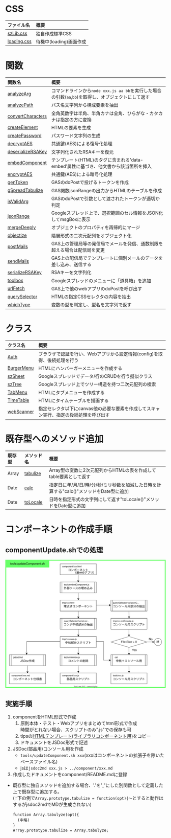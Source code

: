 # CSS

| ファイル名 | 概要 |
| :-- | :-- |
| [szLib.css](szLib.css) | 独自作成標準CSS |
| [loading.css](loading.css) | 待機中(loading)画面作成 |

# 関数

| 関数名 | 概要 |
| :-- | :-- |
| [analyzeArg](analyzeArg.md) | コマンドラインから`node xxx.js aa bb`を実行した場合の引数(`aa`,`bb`)を取得し、オブジェクトにして返す |
| [analyzePath](analyzePath.md) | パス名文字列から構成要素を抽出 |
| [convertCharacters](convertCharacters.md) | 全角英数字は半角、半角カナは全角、ひらがな・カタカナは指定の方に変換 |
| [createElement](createElement.md) | HTMLの要素を生成 |
| [createPassword](createPassword.md) | パスワード文字列の生成 |
| [decryptAES](cryptoAES.md) | 共通鍵(AES)による復号化処理 |
| [deserializeRSAKey](deserializeRSAKey.md) | 文字列化されたRSAキーを復元 |
| [embedComponent](embedComponent.md) | テンプレート(HTML)のタグに含まれる'data-embed'属性に基づき、他文書から該当箇所を挿入 |
| [encryptAES](cryptoAES.md) | 共通鍵(AES)による暗号化処理 |
| [genToken](genToken.md) | GASのdoPostで投げるトークンを作成 |
| [gSpreadTabulize](gSpreadTabulize.md) | GAS関数jsonRangeの出力からHTMLのテーブルを作成 |
| [isValidArg](isValidArg.md) | GASのdoPostで引数として渡されたトークンが適切か判定 |
| [jsonRange](jsonRange.md) | Googleスプレッド上で、選択範囲のセル情報をJSON化してmsgBoxに表示 |
| [mergeDeeply](mergeDeeply.md) | オブジェクトのプロパティを再帰的にマージ |
| [objectize](objectize.md) | 階層形式の二次元配列をオブジェクト化 |
| [postMails](postMails.md) | GAS上の管理局等の発信局でメールを発信、通数制限を超える場合は配信局を変更 |
| [sendMails](sendMails.md) | GAS上の配信局でテンプレートに個別メールのデータを差し込み、送信する |
| [serializeRSAKey](serializeRSAKey.md) | RSAキーを文字列化 |
| [toolbox](toolbox.md) | Googleスプレッドのメニューに「道具箱」を追加 |
| [urlFetch](urlFetch.md) | GAS上で他のwebアプリのdoPostを呼び出す |
| [querySelector](querySelector.md) | HTMLの指定CSSセレクタの内容を抽出 |
| [whichType](whichType.md) | 変数の型を判定し、型名を文字列で返す |

# クラス

| クラス名 | 概要 |
| :-- | :-- |
| [Auth](Auth.md) | ブラウザで認証を行い、Webアプリから設定情報(config)を取得、後続処理を行う |
| [BurgerMenu](BurgerMenu.md) | HTMLにハンバーガーメニューを作成する |
| [szSheet](szSheet.md) | Googleスプレッドでデータ/行のCRUDを行う擬似クラス |
| [szTree](szTree.md) | Googleスプレッド上でツリー構造を持つ二次元配列の検索 |
| [TabMenu](TabMenu.md) | HTMLにタブメニューを作成する |
| [TimeTable](TimeTable.md) | HTMLにタイムテーブルを描画する |
| [webScanner](webScanner.md) | 指定セレクタ以下にcanvas他の必要な要素を作成してスキャン実行、指定の後続処理を呼び出す |

# 既存型へのメソッド追加

| 既存型 | メソッド名 | 概要 |
| :-- | :-- | :-- |
| Array | [tabulize](Array.tabulize.md) | Array型の変数に2次元配列からHTMLの表を作成してtable要素として返す |
| Date  | [calc](Date.calc.md) | 指定日に年/月/日/時/分/秒/ミリ秒数を加減した日時を計算する"calc()"メソッドをDate型に追加 |
| Date  | [toLocale](Date.toLocale.md) | 日時を指定形式の文字列にして返す"toLocale()"メソッドをDate型に追加 |

# コンポーネントの作成手順

## componentUpdate.shでの処理

![](../tools/updateComponent.drawio.svg)

## 実施手順

1. componentをHTML形式で作成
   1. 原則本体・テスト・Webアプリをまとめてhtml形式で作成<br>
      時間がとれない場合、スクリプトのみ".js"での保存も可
   1. tipsの[HTMLテンプレート(ライブラリコンポーネント用)](console/tips/tips.html?id=28166520)をコピー
   1. ドキュメントをJSDoc形式で記述
1. JSDoc/部品用/コンソール用を作成
   - `tools/updateComponent.sh xxx`(xxxはコンポーネントの拡張子を除いたベースファイル名)
   - jsは`jsdoc2md xxx.js > ../component/xxx.md`
1. 作成したドキュメントをcomponent/README.mdに登録

- 既存型に独自メソッドを追加する場合、'.'を'_'にした別関数として定義した上で既存型に追加する。<br>
  (∵下の例で`Array.prototype.tabulize = function(opt){〜`とすると動作はするがjsdoc2mdでMDが生成されない)
  ```
  function Array.tabulyze(opt){
    (中略)
  }
  Array.prototype.tabulize = Array.tabulyze;
  ```
